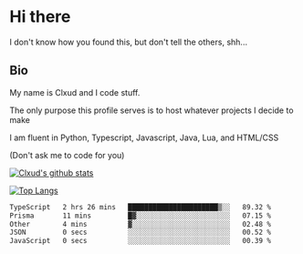 

# Hi there
I don't know how you found this, but don't tell the others, shh...

## Bio
My name is Clxud and I code stuff.

The only purpose this profile serves is to host whatever projects I decide to make

I am fluent in Python, Typescript, Javascript, Java, Lua, and HTML/CSS



(Don't ask me to code for you)

[![Clxud's github stats](https://github-readme-stats.vercel.app/api?username=cloudwithax&count_private=true&theme=dark&show_icons=true)](https://github.com/anuraghazra/github-readme-stats) 

[![Top Langs](https://github-readme-stats.vercel.app/api/top-langs/?username=cloudwithax&theme=dark)](https://github.com/anuraghazra/github-readme-stats)

<!--START_SECTION:waka-->

```txt
TypeScript   2 hrs 26 mins   ██████████████████████▒░░   89.32 %
Prisma       11 mins         █▓░░░░░░░░░░░░░░░░░░░░░░░   07.15 %
Other        4 mins          ▓░░░░░░░░░░░░░░░░░░░░░░░░   02.48 %
JSON         0 secs          ░░░░░░░░░░░░░░░░░░░░░░░░░   00.52 %
JavaScript   0 secs          ░░░░░░░░░░░░░░░░░░░░░░░░░   00.39 %
```

<!--END_SECTION:waka-->







